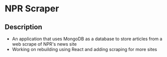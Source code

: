 # NPR Scraper

## Description
 * An application that uses MongoDB as a database to store articles from a web scrape of NPR's news site
 * Working on rebuilding using React and adding scraping for more sites
